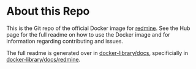 # About this Repo

This is the Git repo of the official Docker image for [redmine](https://registry.hub.docker.com/_/redmine/). See the
Hub page for the full readme on how to use the Docker image and for information
regarding contributing and issues.

The full readme is generated over in [docker-library/docs](https://github.com/docker-library/docs),
specificially in [docker-library/docs/redmine](https://github.com/docker-library/docs/tree/master/redmine).
